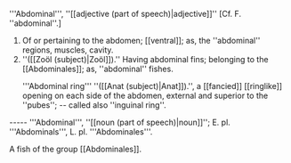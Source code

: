 '''Abdominal''', ''[[adjective (part of speech)|adjective]]'' [Cf. F. ''abdominal''.]

<ol>
<li>Of or pertaining to the abdomen; [[ventral]]; as, the ''abdominal'' regions, muscles, cavity.

<li> ''([[Zo&ouml;l (subject)|Zo&ouml;l]]).'' Having abdominal fins; belonging to the [[Abdominales]]; as, ''abdominal'' fishes.

'''Abdominal ring''' ''([[Anat (subject)|Anat]]).'', a [[fancied]] [[ringlike]] opening on each side of the abdomen, external and superior to the ''pubes''; -- called also ''inguinal ring''.
</ol>
-----
'''Abdominal''', ''[[noun (part of speech)|noun]]''; E. pl. '''Abdominals''', L. pl. '''Abdominales'''.

A fish of the group [[Abdominales]].